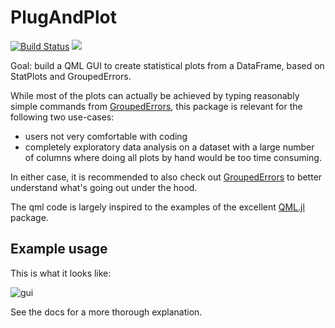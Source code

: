# PlugAndPlot

[![Build Status](https://travis-ci.org/piever/PlugAndPlot.jl.svg?branch=master)](https://travis-ci.org/piever/PlugAndPlot.jl)
[![](https://img.shields.io/badge/docs-latest-blue.svg)](https://piever.github.io/PlugAndPlot.jl/latest/)

Goal: build a QML GUI to create statistical plots from a DataFrame, based on StatPlots and GroupedErrors.

While most of the plots can actually be achieved by typing reasonably simple commands from [GroupedErrors](https://github.com/piever/GroupedErrors.jl), this package is relevant for the following two use-cases:

- users not very comfortable with coding
- completely exploratory data analysis on a dataset with a large number of columns where doing all plots by hand would be too time consuming.

In either case, it is recommended to also check out [GroupedErrors](https://github.com/piever/GroupedErrors.jl) to better understand what's going out under the hood.

The qml code is largely inspired to the examples of the excellent [QML.jl](https://github.com/barche/QML.jl) package.

## Example usage

This is what it looks like:

![gui](https://user-images.githubusercontent.com/6333339/31089158-032c086a-a79b-11e7-9d41-9747a71f97a7.png)



See the docs for a more thorough explanation.
